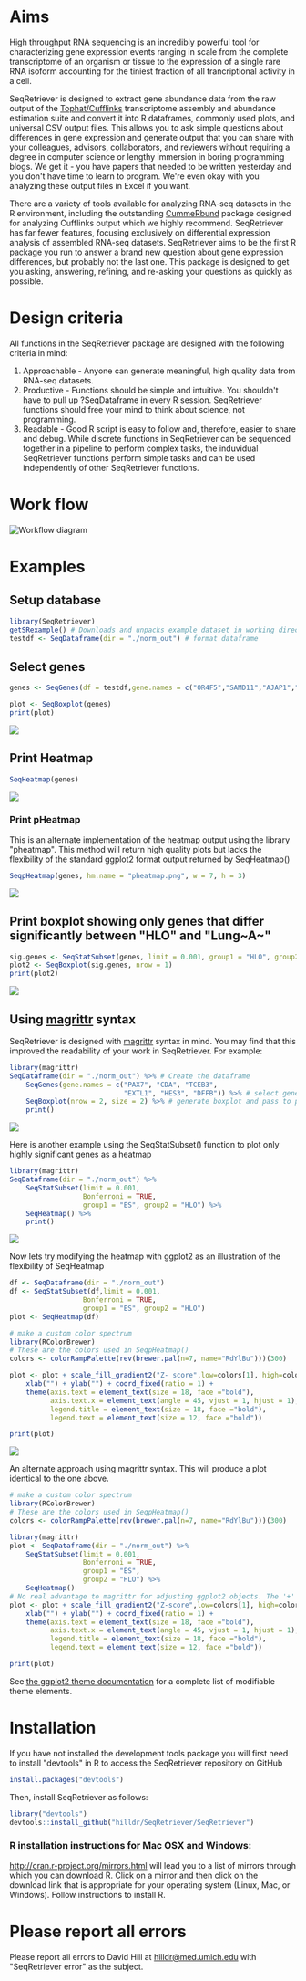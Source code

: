 Aims
====

High throughput RNA sequencing is an incredibly powerful tool for
characterizing gene expression events ranging in scale from the complete
transcriptome of an organism or tissue to the expression of a single
rare RNA isoform accounting for the tiniest fraction of all
trancriptional activity in a cell.

SeqRetriever is designed to extract gene abundance data from the raw
output of the
[Tophat/Cufflinks](http://cole-trapnell-lab.github.io/cufflinks/)
transcriptome assembly and abundance estimation suite and convert it
into R dataframes, commonly used plots, and universal CSV output files.
This allows you to ask simple questions about differences in gene
expression and generate output that you can share with your colleagues,
advisors, collaborators, and reviewers without requiring a degree in
computer science or lengthy immersion in boring programming blogs. We
get it - you have papers that needed to be written yesterday and you
don't have time to learn to program. We're even okay with you analyzing
these output files in Excel if you want.

There are a variety of tools available for analyzing RNA-seq datasets in
the R environment, including the outstanding
[CummeRbund](http://compbio.mit.edu/cummeRbund/) package designed for
analyzing Cufflinks output which we highly recommend. SeqRetriever has
far fewer features, focusing exclusively on differential expression
analysis of assembled RNA-seq datasets. SeqRetriever aims to be the
first R package you run to answer a brand new question about gene
expression differences, but probably not the last one. This package is
designed to get you asking, answering, refining, and re-asking your
questions as quickly as possible.

Design criteria
===============

All functions in the SeqRetriever package are designed with the
following criteria in mind:

1.  Approachable - Anyone can generate meaningful, high quality data
    from RNA-seq datasets.
2.  Productive - Functions should be simple and intuitive. You shouldn't
    have to pull up ?SeqDataframe in every R session. SeqRetriever
    functions should free your mind to think about science,
    not programming.
3.  Readable - Good R script is easy to follow and, therefore, easier to
    share and debug. While discrete functions in SeqRetriever can be
    sequenced together in a pipeline to perform complex tasks, the
    induvidual SeqRetriever functions perform simple tasks and can be
    used independently of other SeqRetriever functions.

Work flow
=========

![Workflow diagram](./img/workflow.png)

Examples
========

Setup database
--------------

``` {.r .rundoc-block rundoc-language="R" rundoc-session="*R*" rundoc-exports="code" rundoc-eval="yes"}
library(SeqRetriever)
getSRexample() # Downloads and unpacks example dataset in working directory
testdf <- SeqDataframe(dir = "./norm_out") # format dataframe
```

Select genes
------------

``` {.r .rundoc-block rundoc-language="R" rundoc-session="*R*" rundoc-exports="code" rundoc-eval="yes"}
genes <- SeqGenes(df = testdf,gene.names = c("OR4F5","SAMD11","AJAP1","SKI","ESPN", "CNKSR1"))
```

``` {.r .rundoc-block rundoc-language="R" rundoc-session="*R*" rundoc-exports="both" rundoc-results="graphics" rundoc-file="./img/boxplots.png" rundoc-width="800" rundoc-height="800" rundoc-eval="yes"}
plot <- SeqBoxplot(genes)
print(plot)
```

![](./img/boxplots.png)

Print Heatmap
-------------

``` {.r .rundoc-block rundoc-language="R" rundoc-session="*R*" rundoc-exports="both" rundoc-results="graphics" rundoc-file="./img/heatmap.png" rundoc-width="800" rundoc-height="400" rundoc-eval="yes"}
SeqHeatmap(genes)
```

![](./img/heatmap.png)

### Print pHeatmap

This is an alternate implementation of the heatmap output using the
library "pheatmap". This method will return high quality plots but lacks
the flexibility of the standard ggplot2 format output returned by
SeqHeatmap()

``` {.r .rundoc-block rundoc-language="R" rundoc-session="*R*" rundoc-exports="both" rundoc-results="graphics" rundoc-file="./img/pheatmap.png" rundoc-eval="yes"}
SeqpHeatmap(genes, hm.name = "pheatmap.png", w = 7, h = 3)
```

![](./img/pheatmap.png)

Print boxplot showing only genes that differ significantly between "HLO" and "Lung~A~"
--------------------------------------------------------------------------------------

``` {.r .rundoc-block rundoc-language="R" rundoc-session="*R*" rundoc-exports="both" rundoc-results="graphics" rundoc-file="./img/sig-boxplots.png" rundoc-width="800" rundoc-height="400" rundoc-eval="yes"}
sig.genes <- SeqStatSubset(genes, limit = 0.001, group1 = "HLO", group2 = "Lung_A")
plot2 <- SeqBoxplot(sig.genes, nrow = 1)
print(plot2)
```

![](./img/sig-boxplots.png)

Using [magrittr](https://github.com/smbache/magrittr) syntax
------------------------------------------------------------

SeqRetriever is designed with
[magrittr](https://github.com/smbache/magrittr) syntax in mind. You may
find that this improved the readability of your work in SeqRetriever.
For example:

``` {.r .rundoc-block rundoc-language="R" rundoc-session="*R*" rundoc-exports="both" rundoc-results="graphics" rundoc-file="./img/magrittr-boxplots.png" rundoc-width="800" rundoc-height="400" rundoc-eval="yes"}
library(magrittr)
SeqDataframe(dir = "./norm_out") %>% # Create the dataframe
    SeqGenes(gene.names = c("PAX7", "CDA", "TCEB3",
                            "EXTL1", "HES3", "DFFB")) %>% # select genes to plot
    SeqBoxplot(nrow = 2, size = 2) %>% # generate boxplot and pass to print
    print()
```

![](./img/magrittr-boxplots.png)

Here is another example using the SeqStatSubset() function to plot only
highly significant genes as a heatmap

``` {.r .rundoc-block rundoc-language="R" rundoc-session="*R*" rundoc-exports="both" rundoc-results="graphics" rundoc-file="./img/magrittr-heatmap.png" rundoc-width="800" rundoc-height="800" rundoc-eval="yes"}
library(magrittr)
SeqDataframe(dir = "./norm_out") %>%
    SeqStatSubset(limit = 0.001,
                  Bonferroni = TRUE,
                  group1 = "ES", group2 = "HLO") %>%
    SeqHeatmap() %>%
    print()
```

![](./img/magrittr-heatmap.png)

Now lets try modifying the heatmap with ggplot2 as an illustration of
the flexibility of SeqHeatmap

``` {.r .rundoc-block rundoc-language="R" rundoc-session="*R*" rundoc-exports="both" rundoc-results="graphics" rundoc-file="./img/magrittr-heatmap2.png" rundoc-width="800" rundoc-height="800" rundoc-eval="yes"}
df <- SeqDataframe(dir = "./norm_out") 
df <- SeqStatSubset(df,limit = 0.001,
                  Bonferroni = TRUE,
                  group1 = "ES", group2 = "HLO")
plot <- SeqHeatmap(df)

# make a custom color spectrum 
library(RColorBrewer)
# These are the colors used in SeqpHeatmap()
colors <- colorRampPalette(rev(brewer.pal(n=7, name="RdYlBu")))(300)

plot <- plot + scale_fill_gradient2("Z- score",low=colors[1], high=colors[300], mid=colors[150]) +
    xlab("") + ylab("") + coord_fixed(ratio = 1) +
    theme(axis.text = element_text(size = 18, face ="bold"),
          axis.text.x = element_text(angle = 45, vjust = 1, hjust = 1),
          legend.title = element_text(size = 18, face ="bold"),
          legend.text = element_text(size = 12, face ="bold"))

print(plot)
```

![](./img/magrittr-heatmap2.png)

An alternate approach using magrittr syntax. This will produce a plot
identical to the one above.

``` {.r .rundoc-block rundoc-language="R" rundoc-session="*R*" rundoc-exports="code"}
# make a custom color spectrum 
library(RColorBrewer)
# These are the colors used in SeqpHeatmap()
colors <- colorRampPalette(rev(brewer.pal(n=7, name="RdYlBu")))(300)

library(magrittr)
plot <- SeqDataframe(dir = "./norm_out") %>%
    SeqStatSubset(limit = 0.001,
                  Bonferroni = TRUE,
                  group1 = "ES",
                  group2 = "HLO") %>%
    SeqHeatmap()
# No real advantage to magrittr for adjusting ggplot2 objects. The '+' operator already works great
plot <- plot + scale_fill_gradient2("Z-score",low=colors[1], high=colors[300], mid=colors[150]) +
    xlab("") + ylab("") + coord_fixed(ratio = 1) +
    theme(axis.text = element_text(size = 18, face ="bold"),
          axis.text.x = element_text(angle = 45, vjust = 1, hjust = 1),
          legend.title = element_text(size = 18, face ="bold"),
          legend.text = element_text(size = 12, face ="bold"))

print(plot)

```

See [the ggplot2 theme
documentation](http://docs.ggplot2.org/0.9.3.1/theme.html%20) for a
complete list of modifiable theme elements.

Installation
============

If you have not installed the development tools package you will first
need to install "devtools" in R to access the SeqRetriever repository on
GitHub

``` {.r .rundoc-block rundoc-language="R" rundoc-session="*R*" rundoc-eval="no"}
install.packages("devtools")
```

Then, install SeqRetriever as follows:

``` {.r .rundoc-block rundoc-language="R" rundoc-session="*R*" rundoc-eval="no"}
library("devtools")
devtools::install_github("hilldr/SeqRetriever/SeqRetriever")
```

### R installation instructions for Mac OSX and Windows:

<http://cran.r-project.org/mirrors.html> will lead you to a list of
mirrors through which you can download R. Click on a mirror and then
click on the download link that is appropriate for your operating system
(Linux, Mac, or Windows). Follow instructions to install R.

Please report all errors
========================

Please report all errors to David Hill at hilldr@med.umich.edu with
"SeqRetriever error" as the subject.
